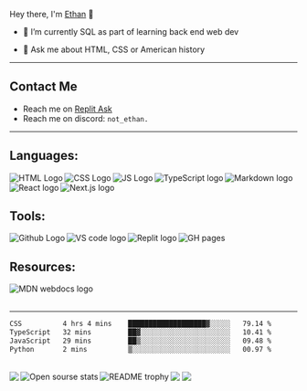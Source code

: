 Hey there, I'm [Ethan](https://not-ethan.is-a.dev/) 👋

<!-- - 🔭 I’m currently working on [@Coin-Catalog](https://github.com/Coin-Catalog) -->
- 🌱 I’m currently SQL as part of learning back end web dev
<!-- - 👯 I’m looking to collaborate on my unit converter
- 🤔 I’m looking for help with nothing as of now -->
- 💬 Ask me about HTML, CSS or American history
<!-- - 🥅 2022 goals: Finish the CS and Phaser.js paths on Codecademy. -->
___

## Contact Me
<!-- - Reach me on [Project Nu](https://projectnu.org/u/ethan/summary) -->
- Reach me on [Replit Ask](https://ask.replit.com/u/not-ethan/)
- Reach me on discord: `not_ethan.`
___

## Languages:

<img align="left" alt="HTML Logo" src="https://img.shields.io/badge/HTML5-E34F26?style=for-the-badge&logo=html5&logoColor=white" />
<img align="left" alt="CSS Logo" src="https://img.shields.io/badge/CSS3-1572B6?style=for-the-badge&logo=css3&logoColor=white" />
<img align="left" alt="JS Logo" src="https://img.shields.io/badge/JavaScript-323330?style=for-the-badge&logo=javascript&logoColor=F7DF1E" /> 
<img align="left" alt="TypeScript logo" src="https://img.shields.io/badge/TypeScript-007ACC?style=for-the-badge&logo=typescript&logoColor=white" />
<img align="left" alt="Markdown logo" src="https://img.shields.io/badge/Markdown-000000?style=for-the-badge&logo=markdown&logoColor=white" />
<img align="left" alt="React logo" src="https://img.shields.io/badge/React-20232A?style=for-the-badge&logo=react&logoColor=61DAFB" />
<img align="left" alt="Next.js logo" src="https://img.shields.io/badge/next%20js-000000?style=for-the-badge&logo=nextdotjs&logoColor=white" />

<br />
<br />

## Tools:

<a href="https://github.com/not-a-ethan"><img align="left" alt="Github Logo" src="https://img.shields.io/badge/GitHub-100000?style=for-the-badge&logo=github&logoColor=white" /></a>
<img align="left" alt="VS code logo" src="https://img.shields.io/badge/Visual_Studio_Code-0078D4?style=for-the-badge&logo=visual%20studio%20code&logoColor=white" />
<a href="https://replit.com/@not-ethan"><img align="left" alt="Replit logo" src="https://img.shields.io/badge/replit-667881?style=for-the-badge&logo=replit&logoColor=white" /></a>
<img align="left" alt="GH pages" src="https://img.shields.io/badge/GitHub%20Pages-222222?style=for-the-badge&logo=GitHub%20Pages&logoColor=white" />
     
<br />

## Resources:

<a href="https://developer.mozilla.org/en-US/"><img align="left" alt="MDN webdocs logo" src="https://img.shields.io/badge/MDN_Web_Docs-black?style=for-the-badge&logo=mdnwebdocs&logoColor=white" /></a>

<br />
<br />

___

<!--START_SECTION:waka-->

```txt
CSS          4 hrs 4 mins    ███████████████████▓░░░░░   79.14 %
TypeScript   32 mins         ██▓░░░░░░░░░░░░░░░░░░░░░░   10.41 %
JavaScript   29 mins         ██▒░░░░░░░░░░░░░░░░░░░░░░   09.48 %
Python       2 mins          ▒░░░░░░░░░░░░░░░░░░░░░░░░   00.97 %
```

<!--END_SECTION:waka-->

<br />


<img align="left" src="https://github-readme-stats.vercel.app/api/top-langs/?username=not-a-ethan&theme=dark&hide=shell,ruby,python,nix" />
<img src="https://github-readme-stats.vercel.app/api?username=not-a-ethan&count_private=true&show_icons=true&theme=dark" />
<img align="left" alt="Open sourse stats" src="https://github.com/not-a-ethan/open-sourse-stats/blob/master/generated/overview.svg" />
<img src="https://komarev.com/ghpvc/?username=your-not-a-ethan" />
<img align="left" alt="README trophy" src="https://github-profile-trophy.vercel.app/?username=not-a-ethan" />
